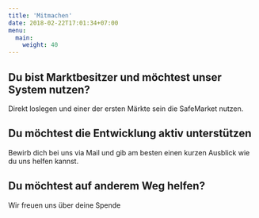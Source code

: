 ```yaml
---
title: 'Mitmachen'
date: 2018-02-22T17:01:34+07:00
menu:
  main:
    weight: 40
---
```


## Du bist Marktbesitzer und möchtest unser System nutzen?
Direkt loslegen und einer der ersten Märkte sein die SafeMarket nutzen.
## Du möchtest die Entwicklung aktiv unterstützen
Bewirb dich bei uns via Mail und gib am besten einen kurzen Ausblick wie du uns helfen kannst. 
## Du möchtest auf anderem Weg helfen?
Wir freuen uns über deine Spende
